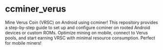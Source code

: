 # ccminer_verus
Mine Verus Coin (VRSC) on Android using ccminer! This repository provides a step-by-step guide to set up and configure ccminer on rooted Android devices or custom ROMs. Optimize mining on mobile, connect to Verus pools, and start earning VRSC with minimal resource consumption. Perfect for mobile miners!
